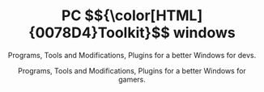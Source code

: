 <p align="center">
    <h1 align="center">PC $${\color[HTML]{0078D4}Toolkit}$$ windows</h1>
    <p align="center">Programs, Tools and Modifications, Plugins for a better Windows for devs.</p>
</p>

<p align="center">
  Programs, Tools and Modifications, Plugins for a better Windows for gamers.
</p>
